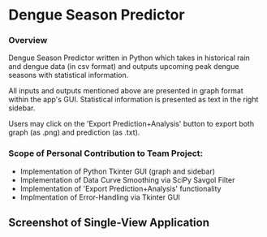 # Dengue Season Predictor

### Overview
Dengue Season Predictor written in Python which takes in historical rain and dengue data (in csv format) and outputs upcoming peak dengue seasons with statistical information.

All inputs and outputs mentioned above are presented in graph format within the app's GUI. Statistical information is presented as text in the right sidebar.

Users may click on the 'Export Prediction+Analysis' button to export both graph (as .png) and prediction (as .txt). 

### Scope of Personal Contribution to Team Project:
- Implementation of Python Tkinter GUI (graph and sidebar)
- Implementation of Data Curve Smoothing via SciPy Savgol Filter
- Implementation of 'Export Prediction+Analysis' functionality
- Implmentation of Error-Handling via Tkinter GUI

## Screenshot of Single-View Application


